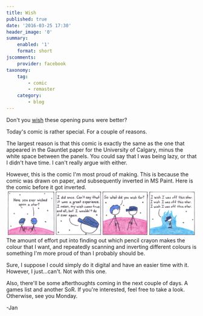 ```yaml
---
title: Wish
published: true
date: '2016-03-25 17:30'
header_image: '0'
summary:
    enabled: '1'
    format: short
jscomments:
    provider: facebook
taxonomy:
    tag:
        - comic
        - remaster
    category:
        - blog
---
```


Don't you [wish](http://drifterswithpencils.com/archive/wish) these opening puns were better?

Today's comic is rather special. For a couple of reasons. 

The largest reason is that this comic is exactly the same as the one that appeared in the Gauntlet paper for the University of Calgary, minus the white space between the panels. You could say that I was being lazy, or that I didn't have time. I can't really argue with either. 

However, this is the comic I'm most proud of making. This is because the comic was drawn on paper, and subsequently inverted in MS Paint. Here is the comic before it got inverted. 
![](15_wish_invert.png)
The amount of effort put into finding out which pencil crayon makes the colour that I want, and repeatedly scanning and inverting different colours is something I'm more proud of than I probably should be. 

Sure, I suppose I could simply do it digital and have an easier time with it. However, I just...can't. Not with this one. 

Also, there'll be some afterthoughts coming in the next couple of days. A games list and another SoR. If you're interested, feel free to take a look. Otherwise, see you Monday. 

-Jan